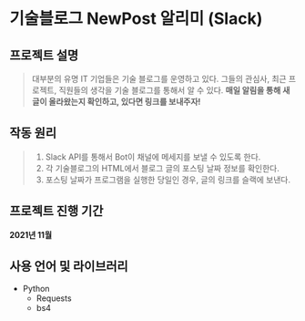 # 기술블로그 NewPost 알리미 (Slack)

## 프로젝트 설명

> 대부분의 유명 IT 기업들은 기술 블로그를 운영하고 있다. 그들의 관심사, 최근 프로젝트, 직원들의 생각을 기술 블로그를 통해서 알 수 있다.
> **매일 알림을 통해 새 글이 올라왔는지 확인하고, 있다면 링크를 보내주자!**

## 작동 원리

> 1. Slack API를 통해서 Bot이 채널에 메세지를 보낼 수 있도록 한다.
> 2. 각 기술블로그의 HTML에서 블로그 글의 포스팅 날짜 정보를 확인한다.
> 3. 포스팅 날짜가 프로그램을 실행한 당일인 경우, 글의 링크를 슬랙에 보낸다.

## 프로젝트 진행 기간

**2021년 11월**

## 사용 언어 및 라이브러리

* Python
    * Requests
    * bs4
    

